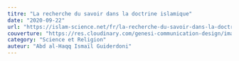 ```yaml
---
titre: "La recherche du savoir dans la doctrine islamique"
date: "2020-09-22"
url: "https://islam-science.net/fr/la-recherche-du-savoir-dans-la-doctrine-islamique-3521/"
couverture: "https://res.cloudinary.com/genesi-communication-design/image/upload/v1604579457/ihei/couvertures/1590700148_sxtnow.png"
category: "Science et Religion"
auteur: "Abd al-Haqq Ismaïl Guiderdoni"
---
```


